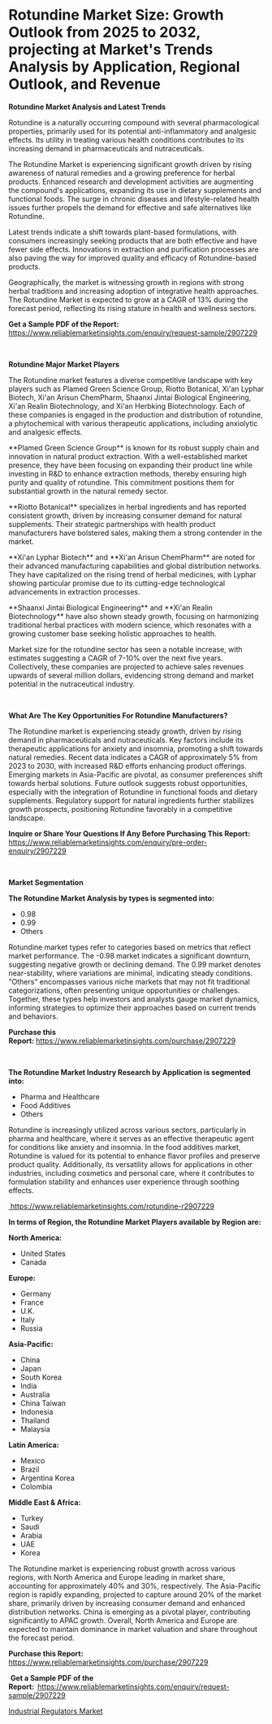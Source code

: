 <p><h1>Rotundine Market Size: Growth Outlook from 2025 to 2032, projecting at Market's Trends Analysis by Application, Regional Outlook, and Revenue</h1></p><p><strong>Rotundine Market Analysis and Latest Trends</strong></p>
<p><p>Rotundine is a naturally occurring compound with several pharmacological properties, primarily used for its potential anti-inflammatory and analgesic effects. Its utility in treating various health conditions contributes to its increasing demand in pharmaceuticals and nutraceuticals.</p><p>The Rotundine Market is experiencing significant growth driven by rising awareness of natural remedies and a growing preference for herbal products. Enhanced research and development activities are augmenting the compound's applications, expanding its use in dietary supplements and functional foods. The surge in chronic diseases and lifestyle-related health issues further propels the demand for effective and safe alternatives like Rotundine.</p><p>Latest trends indicate a shift towards plant-based formulations, with consumers increasingly seeking products that are both effective and have fewer side effects. Innovations in extraction and purification processes are also paving the way for improved quality and efficacy of Rotundine-based products. </p><p>Geographically, the market is witnessing growth in regions with strong herbal traditions and increasing adoption of integrative health approaches. The Rotundine Market is expected to grow at a CAGR of 13% during the forecast period, reflecting its rising stature in health and wellness sectors.</p></p>
<p><strong>Get a Sample PDF of the Report:&nbsp;</strong> <a href="https://www.reliablemarketinsights.com/enquiry/request-sample/2907229?utm_campaign=2441&utm_medium=2&utm_source=Github&utm_content=ia&utm_term=12032025&utm_id=rotundine">https://www.reliablemarketinsights.com/enquiry/request-sample/2907229</a></p>
<p>&nbsp;</p>
<p><strong>Rotundine Major Market Players</strong></p>
<p><p>The Rotundine market features a diverse competitive landscape with key players such as Plamed Green Science Group, Riotto Botanical, Xi'an Lyphar Biotech, Xi'an Arisun ChemPharm, Shaanxi Jintai Biological Engineering, Xi'an Realin Biotechnology, and Xi'an Herbking Biotechnology. Each of these companies is engaged in the production and distribution of rotundine, a phytochemical with various therapeutic applications, including anxiolytic and analgesic effects.</p><p>**Plamed Green Science Group** is known for its robust supply chain and innovation in natural product extraction. With a well-established market presence, they have been focusing on expanding their product line while investing in R&D to enhance extraction methods, thereby ensuring high purity and quality of rotundine. This commitment positions them for substantial growth in the natural remedy sector.</p><p>**Riotto Botanical** specializes in herbal ingredients and has reported consistent growth, driven by increasing consumer demand for natural supplements. Their strategic partnerships with health product manufacturers have bolstered sales, making them a strong contender in the market.</p><p>**Xi'an Lyphar Biotech** and **Xi'an Arisun ChemPharm** are noted for their advanced manufacturing capabilities and global distribution networks. They have capitalized on the rising trend of herbal medicines, with Lyphar showing particular promise due to its cutting-edge technological advancements in extraction processes.</p><p>**Shaanxi Jintai Biological Engineering** and **Xi'an Realin Biotechnology** have also shown steady growth, focusing on harmonizing traditional herbal practices with modern science, which resonates with a growing customer base seeking holistic approaches to health.</p><p>Market size for the rotundine sector has seen a notable increase, with estimates suggesting a CAGR of 7-10% over the next five years. Collectively, these companies are projected to achieve sales revenues upwards of several million dollars, evidencing strong demand and market potential in the nutraceutical industry.</p></p>
<p>&nbsp;</p>
<p><strong>What Are The Key Opportunities For Rotundine Manufacturers?</strong></p>
<p><p>The Rotundine market is experiencing steady growth, driven by rising demand in pharmaceuticals and nutraceuticals. Key factors include its therapeutic applications for anxiety and insomnia, promoting a shift towards natural remedies. Recent data indicates a CAGR of approximately 5% from 2023 to 2030, with increased R&D efforts enhancing product offerings. Emerging markets in Asia-Pacific are pivotal, as consumer preferences shift towards herbal solutions. Future outlook suggests robust opportunities, especially with the integration of Rotundine in functional foods and dietary supplements. Regulatory support for natural ingredients further stabilizes growth prospects, positioning Rotundine favorably in a competitive landscape.</p></p>
<p><strong>Inquire or Share Your Questions If Any Before Purchasing This Report:</strong> <a href="https://www.reliablemarketinsights.com/enquiry/pre-order-enquiry/2907229?utm_campaign=2441&utm_medium=2&utm_source=Github&utm_content=ia&utm_term=12032025&utm_id=rotundine">https://www.reliablemarketinsights.com/enquiry/pre-order-enquiry/2907229</a></p>
<p>&nbsp;</p>
<p><strong>Market Segmentation</strong></p>
<p><strong>The Rotundine Market Analysis by types is segmented into:</strong></p>
<p><ul><li>0.98</li><li>0.99</li><li>Others</li></ul></p>
<p><p>Rotundine market types refer to categories based on metrics that reflect market performance. The -0.98 market indicates a significant downturn, suggesting negative growth or declining demand. The 0.99 market denotes near-stability, where variations are minimal, indicating steady conditions. "Others" encompasses various niche markets that may not fit traditional categorizations, often presenting unique opportunities or challenges. Together, these types help investors and analysts gauge market dynamics, informing strategies to optimize their approaches based on current trends and behaviors.</p></p>
<p><strong>Purchase this Report:&nbsp;</strong><a href="https://www.reliablemarketinsights.com/purchase/2907229?utm_campaign=2441&utm_medium=2&utm_source=Github&utm_content=ia&utm_term=12032025&utm_id=rotundine">https://www.reliablemarketinsights.com/purchase/2907229</a></p>
<p>&nbsp;</p>
<p><strong>The Rotundine Market Industry Research by Application is segmented into:</strong></p>
<p><ul><li>Pharma and Healthcare</li><li>Food Additives</li><li>Others</li></ul></p>
<p><p>Rotundine is increasingly utilized across various sectors, particularly in pharma and healthcare, where it serves as an effective therapeutic agent for conditions like anxiety and insomnia. In the food additives market, Rotundine is valued for its potential to enhance flavor profiles and preserve product quality. Additionally, its versatility allows for applications in other industries, including cosmetics and personal care, where it contributes to formulation stability and enhances user experience through soothing effects.</p></p>
<p><a href="https://www.reliablemarketinsights.com/rotundine-r2907229?utm_campaign=2441&utm_medium=2&utm_source=Github&utm_content=ia&utm_term=12032025&utm_id=rotundine">&nbsp;https://www.reliablemarketinsights.com/rotundine-r2907229</a></p>
<p><strong>In terms of Region, the Rotundine Market Players available by Region are:</strong></p>
<p>
    <p> <strong> North America: </strong>
        <ul>
            <li>United States</li>
            <li>Canada</li>
        </ul>
        </p> 
    <p> <strong> Europe: </strong>
        <ul>
            <li>Germany</li>
            <li>France</li>
            <li>U.K.</li>
            <li>Italy</li>
            <li>Russia</li>
        </ul>
        </p> 
    <p> <strong> Asia-Pacific: </strong>
        <ul>
            <li>China</li>
            <li>Japan</li>
            <li>South Korea</li>
            <li>India</li>
            <li>Australia</li>
            <li>China Taiwan</li>
            <li>Indonesia</li>
            <li>Thailand</li>
            <li>Malaysia</li>
        </ul>
        </p> 
    <p> <strong> Latin America: </strong>
        <ul>
            <li>Mexico</li>
            <li>Brazil</li>
            <li>Argentina Korea</li>
            <li>Colombia</li>
        </ul>
        </p> 
    <p> <strong> Middle East & Africa: </strong>
        <ul>
            <li>Turkey</li>
            <li>Saudi</li>
            <li>Arabia</li>
            <li>UAE</li>
            <li>Korea</li>
        </ul>
    </p>
    </p>
<p><p>The Rotundine market is experiencing robust growth across various regions, with North America and Europe leading in market share, accounting for approximately 40% and 30%, respectively. The Asia-Pacific region is rapidly expanding, projected to capture around 20% of the market share, primarily driven by increasing consumer demand and enhanced distribution networks. China is emerging as a pivotal player, contributing significantly to APAC growth. Overall, North America and Europe are expected to maintain dominance in market valuation and share throughout the forecast period.</p></p>
<p><strong>Purchase this Report: </strong><a href="https://www.reliablemarketinsights.com/purchase/2907229?utm_campaign=2441&utm_medium=2&utm_source=Github&utm_content=ia&utm_term=12032025&utm_id=rotundine">https://www.reliablemarketinsights.com/purchase/2907229</a></p>
<p>&nbsp;<strong>Get a Sample PDF of the Report:&nbsp;&nbsp;</strong><a href="https://www.reliablemarketinsights.com/enquiry/request-sample/2907229?utm_campaign=2441&utm_medium=2&utm_source=Github&utm_content=ia&utm_term=12032025&utm_id=rotundine">https://www.reliablemarketinsights.com/enquiry/request-sample/2907229</a></p>
<p><strong></strong></p>
<p><p><a href="https://github.com/tumacaakesha78/Market-Research-Report-List-1/blob/main/industrial-regulators-market.md?utm_campaign=2441&utm_medium=2&utm_source=Github&utm_content=ia&utm_term=12032025&utm_id=rotundine">Industrial Regulators Market</a></p></p>